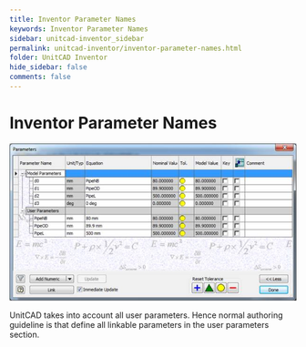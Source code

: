 ```yaml
---
title: Inventor Parameter Names
keywords: Inventor Parameter Names
sidebar: unitcad-inventor_sidebar
permalink: unitcad-inventor/inventor-parameter-names.html
folder: UnitCAD Inventor
hide_sidebar: false
comments: false
---
```

# Inventor Parameter Names

![](/images/parameter.jpg)

UnitCAD takes into account all user parameters. Hence normal authoring guideline is that define all linkable parameters in the user parameters section.


